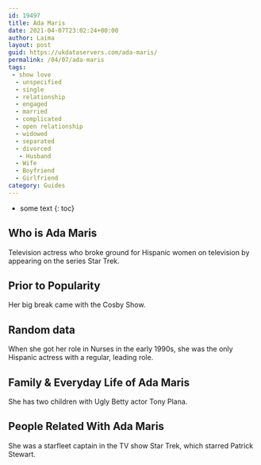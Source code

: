 ```yaml
---
id: 19497
title: Ada Maris
date: 2021-04-07T23:02:24+00:00
author: Laima
layout: post
guid: https://ukdataservers.com/ada-maris/
permalink: /04/07/ada-maris
tags:
 - show love
  - unspecified
  - single
  - relationship
  - engaged
  - married
  - complicated
  - open relationship
  - widowed
  - separated
  - divorced
   - Husband
  - Wife
  - Boyfriend
  - Girlfriend
category: Guides
---
```


* some text
{: toc}


## Who is Ada Maris
                  
                  
                  
Television actress who broke ground for Hispanic women on television by appearing on the series Star Trek.
                  
              
            
              
            
                
                
                
## Prior to Popularity
                  
                  
                  
Her big break came with the Cosby Show.
                  
              
            
              
            
                
                
                
## Random data
                  
                  
                  
When she got her role in Nurses in the early 1990s, she was the only Hispanic actress with a regular, leading role.
                  
              
            
              
            
                
                
                
## Family & Everyday Life of Ada Maris
                  
                  
                  
She has two children with Ugly Betty actor Tony Plana.
                  
              
            
              
            
                
                
                
## People Related With Ada Maris
                  
                  
                  
She was a starfleet captain in the TV show Star Trek, which starred Patrick Stewart.
                  
              
            
              
            
                
              
            
              
              
            
            
              
            
          
          
          